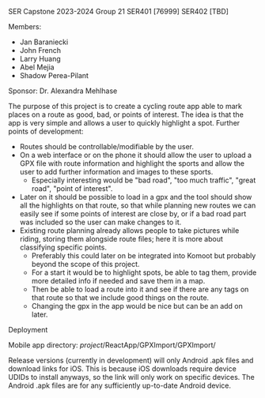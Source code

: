 SER Capstone 2023-2024 Group 21
SER401 [76999]
SER402 [TBD]

Members:
- Jan Baraniecki
- John French
- Larry Huang
- Abel Mejia
- Shadow Perea-Pilant

Sponsor: Dr. Alexandra Mehlhase

The purpose of this project is to create a cycling route app able to mark places on a route as good, bad, or points of interest. The idea is that the app is very simple and allows a user to quickly highlight a spot.
Further points of development:
- Routes should be controllable/modifiable by the user.
- On a web interface or on the phone it should allow the user to upload a GPX file with route information and highlight the sports and allow the user to add further information and images to these sports.
  - Especially interesting would be "bad road", "too much traffic", "great road", "point of interest".
- Later on it should be possible to load in a gpx and the tool should show all the highlights on that route, so that while planning new routes we can easily see if some points of interest are close by, or if a bad road part was included so the user can make changes to it.
- Existing route planning already allows people to take pictures while riding, storing them alongside route files; here it is more about classifying specific points.
  - Preferably this could later on be integrated into Komoot but probably beyond the scope of this project.
  - For a start it would be to highlight spots, be able to tag them, provide more detailed info if needed and save them in a map.
  - Then be able to load a route into it and see if there are any tags on that route so that we include good things on the route.
  - Changing the gpx in the app would be nice but can be an add on later.

Deployment

Mobile app directory: _project_/ReactApp/GPXImport/GPXImport/

Release versions (currently in development) will only Android .apk files and download links for iOS. This is because iOS downloads require device UDIDs to install anyways, so the link will only work on specific devices. The Android .apk files are for any sufficiently up-to-date Android device.
